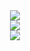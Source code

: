 <!--
<div align="center">
  <a href="https://wakatime.com/@29bd1733-45f0-41c0-901e-d6daf49094d4">
    <img src="https://wakatime.com/badge/user/29bd1733-45f0-41c0-901e-d6daf49094d4.svg?style=for-the-badge" alt="Total time coded since Sep 8 2022" />
  </a>
</div>
-->
<div align="center">
  <a href="https://github.com/biancarosa/lastfm-last-played">
    <img src="https://img.shields.io/endpoint?style=for-the-badge&color=151515&url=https://lastfm-last-played.biancarosa.com.br/Fluffy_Bean_/latest-song?format=shields.io" />
  </a>
</div>

<!--
<div align="center">
  <img src="http://github-readme-streak-stats.herokuapp.com?user=Fluffy-Bean&theme=dark&hide_border=true&border_radius=0&date_format=j%20M%5B%20Y%5D&background=151515&stroke=151515&currStreakNum=E8E3E3&sideNums=E8E3E3&sideLabels=E8E3E3&dates=3E3C3C&fire=B7A997&ring=B7A997&currStreakLabel=B7A997" alt="GitHub Streak">
<div>
<div align="center">
  <img src="https://github-readme-stats.vercel.app/api?username=Fluffy-Bean&show_icons=true&card_width=495&title_color=B7A997&bg_color=151515&text_color=E8E3E3&hide_border=true&icon_color=B7A997&border_radius=0px">
</div>
-->

<div align="center">
  <img src="https://github-readme-stats.vercel.app/api/wakatime?username=Fluffy_Bean&layout=compact&title_color=B7A997&bg_color=151515&text_color=E8E3E3&hide_border=true&icon_color=B7A997&langs_count=10&border_radius=0px&range=all_time">
</div>
<div align="center">
  <img src="https://github-readme-stats.vercel.app/api/top-langs/?username=Fluffy-Bean&layout=compact&card_width=495&langs_count=10&title_color=B7A997&bg_color=151515&text_color=E8E3E3&hide_border=true&icon_color=B7A997&border_radius=0px">
</div>
